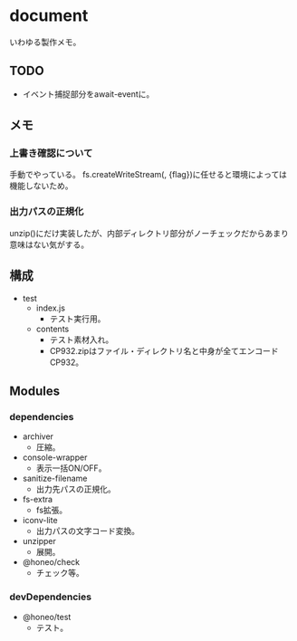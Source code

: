 # document
いわゆる製作メモ。


## TODO
* イベント捕捉部分をawait-eventに。


## メモ

### 上書き確認について
手動でやっている。
fs.createWriteStream(, {flag})に任せると環境によっては機能しないため。

### 出力パスの正規化
unzip()にだけ実装したが、内部ディレクトリ部分がノーチェックだからあまり意味はない気がする。


## 構成
* test
    - index.js
        - テスト実行用。
    - contents
        - テスト素材入れ。
        - CP932.zipはファイル・ディレクトリ名と中身が全てエンコードCP932。


## Modules

### dependencies
* archiver
    * 圧縮。
* console-wrapper
    - 表示一括ON/OFF。
* sanitize-filename
    - 出力先パスの正規化。
* fs-extra
    * fs拡張。
* iconv-lite
    * 出力パスの文字コード変換。
* unzipper
    * 展開。
* @honeo/check
    * チェック等。

### devDependencies
* @honeo/test
    * テスト。
